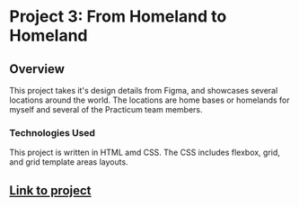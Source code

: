 # Project 3: From Homeland to Homeland
## Overview  
This project takes it's design details from Figma, and showcases several locations around the world.  The locations are home bases or homelands for myself and several of the Practicum team members.  
  
### Technologies Used
This project is written in HTML amd CSS.  The CSS includes flexbox, grid, and grid template areas layouts.

## [**Link to project**](https://sk8mdw.github.io/web_project_3/)
